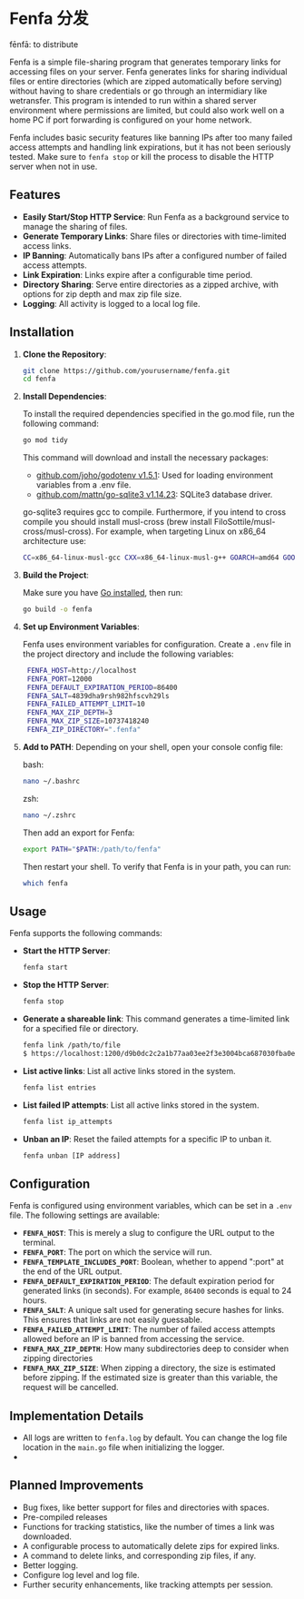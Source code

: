 # Fenfa 分发

fēnfā: to distribute

Fenfa is a simple file-sharing program that generates temporary links for accessing files on your server. Fenfa generates links for sharing individual files or entire directories (which are zipped automatically before serving) without having to share credentials or go through an intermidiary like wetransfer. This program is intended to run within a shared server environment where permissions are limited, but could also work well on a home PC if port forwarding is configured on your home network.

Fenfa includes basic security features like banning IPs after too many failed access attempts and handling link expirations, but it has not been seriously tested. Make sure to `fenfa stop` or kill the process to disable the HTTP server when not in use.

## Features

- **Easily Start/Stop HTTP Service**: Run Fenfa as a background service to manage the sharing of files.
- **Generate Temporary Links**: Share files or directories with time-limited access links.
- **IP Banning**: Automatically bans IPs after a configured number of failed access attempts.
- **Link Expiration**: Links expire after a configurable time period.
- **Directory Sharing**: Serve entire directories as a zipped archive, with options for zip depth and max zip file size.
- **Logging**: All activity is logged to a local log file.

## Installation

1. **Clone the Repository**:

   ```bash
   git clone https://github.com/yourusername/fenfa.git
   cd fenfa
   ```

2. **Install Dependencies**:

   To install the required dependencies specified in the go.mod file, run the following command:

   ```bash
   go mod tidy
   ```

   This command will download and install the necessary packages:

   - [github.com/joho/godotenv v1.5.1](https://github.com/joho/godotenv): Used for loading environment variables from a .env file.
   - [github.com/mattn/go-sqlite3 v1.14.23](https://github.com/mattn/go-sqlite3): SQLite3 database driver.

   go-sqlite3 requires gcc to compile. Furthermore, if you intend to cross compile you should install musl-cross (brew install FiloSottile/musl-cross/musl-cross). For example, when targeting Linux on x86_64 architecture use:

   ```bash
   CC=x86_64-linux-musl-gcc CXX=x86_64-linux-musl-g++ GOARCH=amd64 GOOS=linux CGO_ENABLED=1 go build -o fenfa -ldflags "-linkmode external -extldflags -static"
   ```

3. **Build the Project**:

   Make sure you have [Go installed](https://golang.org/doc/install), then run:

   ```bash
   go build -o fenfa
   ```

4. **Set up Environment Variables**:

   Fenfa uses environment variables for configuration. Create a `.env` file in the project directory and include the following variables:

   ```bash
    FENFA_HOST=http://localhost
    FENFA_PORT=12000
    FENFA_DEFAULT_EXPIRATION_PERIOD=86400
    FENFA_SALT=4839dha9rsh982hfscvh29ls
    FENFA_FAILED_ATTEMPT_LIMIT=10
    FENFA_MAX_ZIP_DEPTH=3
    FENFA_MAX_ZIP_SIZE=10737418240
    FENFA_ZIP_DIRECTORY=".fenfa"
   ```

5. **Add to PATH**:
   Depending on your shell, open your console config file:

   bash:

   ```bash
   nano ~/.bashrc
   ```

   zsh:

   ```bash
   nano ~/.zshrc
   ```

   Then add an export for Fenfa:

   ```bash
   export PATH="$PATH:/path/to/fenfa"
   ```

   Then restart your shell. To verify that Fenfa is in your path, you can run:

   ```bash
   which fenfa
   ```

## Usage

Fenfa supports the following commands:

- **Start the HTTP Server**:

  ```bash
  fenfa start
  ```

- **Stop the HTTP Server**:

  ```bash
  fenfa stop
  ```

- **Generate a shareable link**: This command generates a time-limited link for a specified file or directory.

  ```bash
  fenfa link /path/to/file
  $ https://localhost:1200/d9b0dc2c2a1b77aa03ee2f3e3004bca687030fba0e67d9a16ebb1fa3b78a4570
  ```

- **List active links**: List all active links stored in the system.

  ```bash
  fenfa list entries
  ```

- **List failed IP attempts**: List all active links stored in the system.

  ```bash
  fenfa list ip_attempts
  ```

- **Unban an IP**: Reset the failed attempts for a specific IP to unban it.

  ```bash
  fenfa unban [IP address]
  ```

## Configuration

Fenfa is configured using environment variables, which can be set in a `.env` file. The following settings are available:

- **`FENFA_HOST`**: This is merely a slug to configure the URL output to the terminal.
- **`FENFA_PORT`**: The port on which the service will run.
- **`FENFA_TEMPLATE_INCLUDES_PORT`**: Boolean, whether to append ":port" at the end of the URL output.
- **`FENFA_DEFAULT_EXPIRATION_PERIOD`**: The default expiration period for generated links (in seconds). For example, `86400` seconds is equal to 24 hours.
- **`FENFA_SALT`**: A unique salt used for generating secure hashes for links. This ensures that links are not easily guessable.
- **`FENFA_FAILED_ATTEMPT_LIMIT`**: The number of failed access attempts allowed before an IP is banned from accessing the service.
- **`FENFA_MAX_ZIP_DEPTH`**: How many subdirectories deep to consider when zipping directories
- **`FENFA_MAX_ZIP_SIZE`**: When zipping a directory, the size is estimated before zipping. If the estimated size is greater than this variable, the request will be cancelled.

## Implementation Details

- All logs are written to `fenfa.log` by default. You can change the log file location in the `main.go` file when initializing the logger.
-

## Planned Improvements

- Bug fixes, like better support for files and directories with spaces.
- Pre-compiled releases
- Functions for tracking statistics, like the number of times a link was downloaded.
- A configurable process to automatically delete zips for expired links.
- A command to delete links, and corresponding zip files, if any.
- Better logging.
- Configure log level and log file.
- Further security enhancements, like tracking attempts per session.
